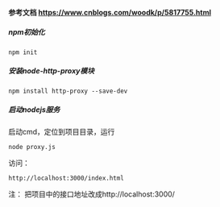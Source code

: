 #### 参考文档 https://www.cnblogs.com/woodk/p/5817755.html
##### npm初始化
```
npm init
```
##### 安装node-http-proxy模块
```
npm install http-proxy --save-dev
```

##### 启动nodejs服务
启动cmd，定位到项目目录，运行
```
node proxy.js
```
访问：
```
http://localhost:3000/index.html
```

注： 把项目中的接口地址改成http://localhost:3000/
